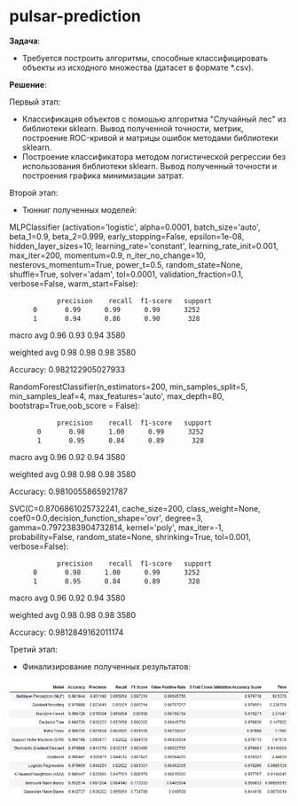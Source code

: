 # pulsar-prediction

**Задача**:  
* Требуется построить алгоритмы, способные классифицировать объекты из исходного множества (датасет в формате *.csv). 

**Решение**: 

Первый этап:
* Классификация объектов с помошью алгоритма "Случайный лес" из библиотеки sklearn. Вывод полученной точности, метрик, построение ROC-кривой и матрицы ошибок методами библиотеки sklearn.
* Построение классификатора методом логистической регрессии без использования библиотеки sklearn. Вывод полученный точности и построения графика минимизации затрат.

Второй этап:
* Тюнниг полученных моделей:

MLPClassifier (activation='logistic', alpha=0.0001, batch_size='auto', beta_1=0.9, beta_2=0.999, early_stopping=False, epsilon=1e-08,
 hidden_layer_sizes=10, learning_rate='constant', learning_rate_init=0.001, max_iter=200, momentum=0.9, n_iter_no_change=10, nesterovs_momentum=True, power_t=0.5, random_state=None, shuffle=True, solver='adam', tol=0.0001, validation_fraction=0.1, verbose=False, warm_start=False):
              
                precision    recall  f1-score   support
          0       0.99      0.99      0.99      3252
          1       0.94      0.86      0.90       328

   macro avg      0.96      0.93      0.94      3580
   
weighted avg      0.98      0.98      0.98      3580

Accuracy: 0.982122905027933

RandomForestClassifier(n_estimators=200, min_samples_split=5, min_samples_leaf=4, max_features='auto', max_depth=80, bootstrap=True,oob_score = False):

                precision    recall  f1-score   support
           0       0.98      1.00      0.99      3252
           1       0.95      0.84      0.89       328          

   macro avg       0.96      0.92      0.94      3580

weighted avg       0.98      0.98      0.98      3580

Accuracy: 0.9810055865921787

SVC(C=0.8706861025732241, cache_size=200, class_weight=None, coef0=0.0,decision_function_shape='ovr', degree=3, gamma=0.7972383904732814, kernel='poly', max_iter=-1, probability=False, random_state=None, shrinking=True, tol=0.001, verbose=False):

                precision    recall  f1-score   support
          0       0.98      1.00      0.99      3252
          1       0.95      0.84      0.89       328
   
  macro avg       0.96      0.92      0.94      3580
  
weighted avg      0.98      0.98      0.98      3580

Accuracy: 0.9812849162011174

Третий этап:
* Финализирование полученных результатов:

![results](results.PNG)
